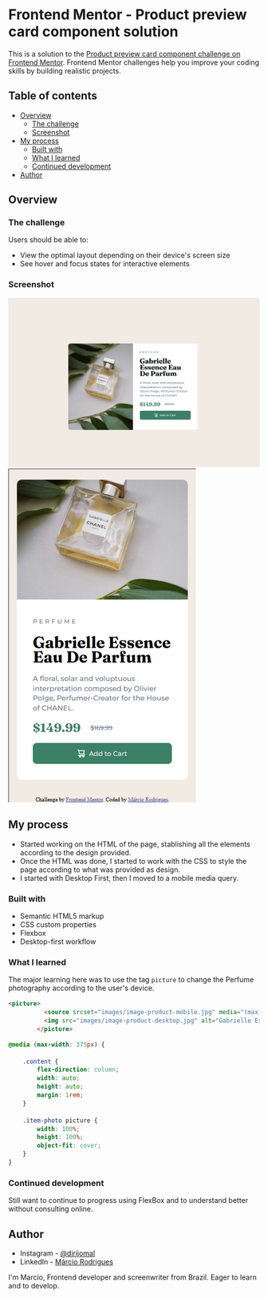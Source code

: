 # Frontend Mentor - Product preview card component solution

This is a solution to the [Product preview card component challenge on Frontend Mentor](https://www.frontendmentor.io/challenges/product-preview-card-component-GO7UmttRfa). Frontend Mentor challenges help you improve your coding skills by building realistic projects. 

## Table of contents

- [Overview](#overview)
  - [The challenge](#the-challenge)
  - [Screenshot](#screenshot)
- [My process](#my-process)
  - [Built with](#built-with)
  - [What I learned](#what-i-learned)
  - [Continued development](#continued-development)
- [Author](#author)

## Overview

### The challenge

Users should be able to:

- View the optimal layout depending on their device's screen size
- See hover and focus states for interactive elements

### Screenshot

![](./desktop-screenshot.gif)
![](./mobile-screenshot.png)


## My process

- Started working on the HTML of the page, stablishing all the elements according to the design provided.
- Once the HTML was done, I started to work with the CSS to style the page according to what was provided as design.
- I started with Desktop First, then I moved to a mobile media query.

### Built with

- Semantic HTML5 markup
- CSS custom properties
- Flexbox
- Desktop-first workflow


### What I learned

The major learning here was to use the tag `picture` to change the Perfume photography according to the user's device.

```html
<picture>
          <source srcset="images/image-product-mobile.jpg" media="(max-width: 375px)">
          <img src="images/image-product-desktop.jpg" alt="Gabrielle Essence Eau De Parfum">
        </picture>
```
```css
@media (max-width: 375px) {

    .content {
        flex-direction: column;
        width: auto;
        height: auto;
        margin: 1rem;
    }
    
    .item-photo picture {
        width: 100%;
        height: 100%;
        object-fit: cover;
    }
}
```

### Continued development

Still want to continue to progress using FlexBox and to understand better without consulting online.


## Author

- Instagram - [@dirijomal](https://instagram.com/dirijomal)
- LinkedIn - [Márcio Rodrigues](https://www.linkedin.com/in/m%C3%A1rcio-rodrigues-b97a78239/)

I'm Marcio, Frontend developer and screenwriter from Brazil. Eager to learn and to develop.
